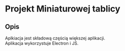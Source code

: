 # Projekt Miniaturowej tablicy
## Opis <br>
Aplkiacja jest składową częścią większej aplikacji.<br>
Aplikacja wykorzystuje Electron i JS.

 

